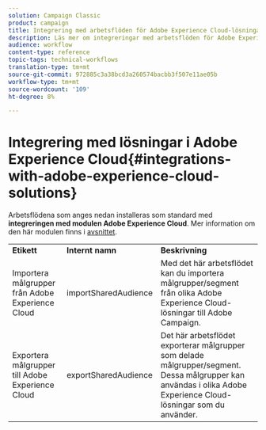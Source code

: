 ```yaml
---
solution: Campaign Classic
product: campaign
title: Integrering med arbetsflöden för Adobe Experience Cloud-lösningar
description: Läs mer om integreringar med arbetsflöden för Adobe Experience Cloud-lösningar
audience: workflow
content-type: reference
topic-tags: technical-workflows
translation-type: tm+mt
source-git-commit: 972885c3a38bcd3a260574bacbb3f507e11ae05b
workflow-type: tm+mt
source-wordcount: '109'
ht-degree: 8%

---
```



# Integrering med lösningar i Adobe Experience Cloud{#integrations-with-adobe-experience-cloud-solutions}

Arbetsflödena som anges nedan installeras som standard med **integreringen med modulen Adobe Experience Cloud**. Mer information om den här modulen finns i [avsnittet](../../integrations/using/configuring-ims.md#installing-the-package).

<table> 
 <tbody> 
  <tr> 
   <td> <strong>Etikett</strong><br /> </td> 
   <td> <strong>Internt namn</strong><br /> </td> 
   <td> <strong>Beskrivning</strong><br /> </td> 
  </tr> 
  <tr> 
   <td> <span class="uicontrol">Importera målgrupper från Adobe Experience Cloud</span> <br /> </td> 
   <td> <span class="uicontrol">importSharedAudience</span> <br /> </td> 
   <td> Med det här arbetsflödet kan du importera målgrupper/segment från olika Adobe Experience Cloud-lösningar till Adobe Campaign.<br /> </td> 
  </tr> 
  <tr> 
   <td> <span class="uicontrol">Exportera målgrupper till Adobe Experience Cloud</span> <br /> </td> 
   <td> <span class="uicontrol">exportSharedAudience</span> <br /> </td> 
   <td> Det här arbetsflödet exporterar målgrupper som delade målgrupper/segment. Dessa målgrupper kan användas i olika Adobe Experience Cloud-lösningar som du använder.<br /> </td> 
  </tr> 
 </tbody> 
</table>

